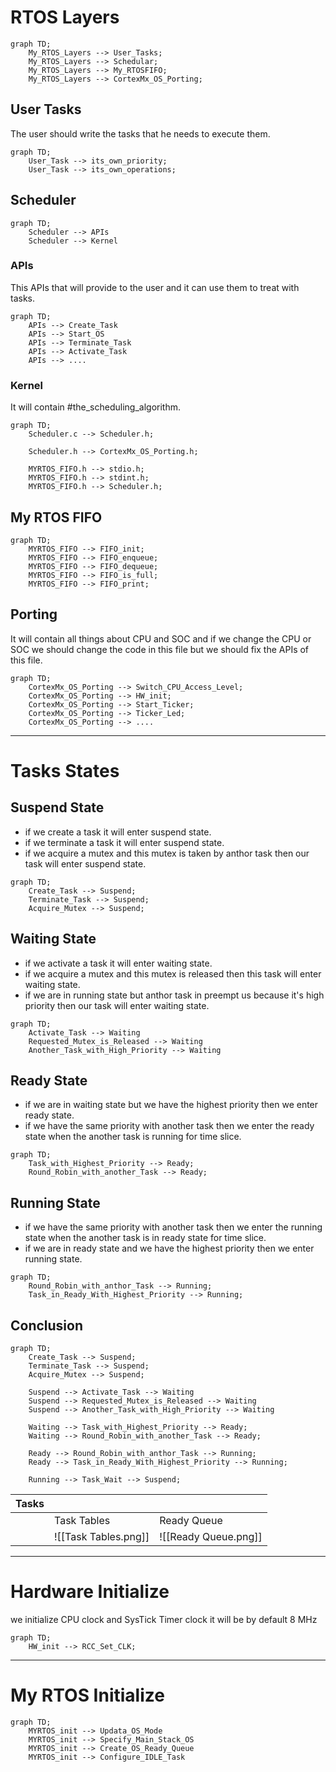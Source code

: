 # RTOS Layers
```mermaid
graph TD;
	My_RTOS_Layers --> User_Tasks;
	My_RTOS_Layers --> Schedular;
	My_RTOS_Layers --> My_RTOSFIFO;
	My_RTOS_Layers --> CortexMx_OS_Porting;
```


## User Tasks
The user should write the tasks that he needs to execute them.
```mermaid
graph TD;
	User_Task --> its_own_priority;
	User_Task --> its_own_operations;
```

## Scheduler
```mermaid
graph TD;
	Scheduler --> APIs
	Scheduler --> Kernel
```

### APIs
This APIs that will provide to the user and it can use them to treat with tasks.
```mermaid
graph TD;
	APIs --> Create_Task
	APIs --> Start_OS
	APIs --> Terminate_Task
	APIs --> Activate_Task
	APIs --> ....
```


### Kernel

It will contain #the_scheduling_algorithm.

```mermaid
graph TD;
	Scheduler.c --> Scheduler.h;

	Scheduler.h --> CortexMx_OS_Porting.h;

	MYRTOS_FIFO.h --> stdio.h;
	MYRTOS_FIFO.h --> stdint.h;
	MYRTOS_FIFO.h --> Scheduler.h;
```

## My RTOS FIFO
```mermaid
graph TD;
	MYRTOS_FIFO --> FIFO_init;
	MYRTOS_FIFO --> FIFO_enqueue;
	MYRTOS_FIFO --> FIFO_dequeue;
	MYRTOS_FIFO --> FIFO_is_full;
	MYRTOS_FIFO --> FIFO_print;
```

## Porting
It will contain all things about CPU and SOC and if we change the CPU or SOC we should change the code in this file but we should fix the APIs of this file.

```mermaid
graph TD;
	CortexMx_OS_Porting --> Switch_CPU_Access_Level;
	CortexMx_OS_Porting --> HW_init;
	CortexMx_OS_Porting --> Start_Ticker;
	CortexMx_OS_Porting --> Ticker_Led;
	CortexMx_OS_Porting --> ....
```
___
# Tasks States

## Suspend State
* if we create a task it will enter suspend state.
* if we terminate a task it will enter suspend state.
* if we acquire a mutex and this mutex is taken by anthor task then our task will enter suspend state.

```mermaid
graph TD;
	Create_Task --> Suspend;
	Terminate_Task --> Suspend;
	Acquire_Mutex --> Suspend;
```
## Waiting State
* if we activate a task it will enter waiting state.
* if we acquire a mutex and this mutex is released then this task will enter waiting state.
* if we are in running state but anthor task in preempt us because it's high priority then our task will enter waiting state.

```mermaid
graph TD;
	Activate_Task --> Waiting
	Requested_Mutex_is_Released --> Waiting
	Another_Task_with_High_Priority --> Waiting
```
## Ready State
* if we are in waiting state but we have the highest priority then we enter ready state.
* if we have the same priority with another task then we enter the ready state when the another task is running for time slice.

```mermaid
graph TD;
	Task_with_Highest_Priority --> Ready;
	Round_Robin_with_another_Task --> Ready;
```

## Running State
* if we have the same priority with another task then we enter the running state when the another task is in ready state for time slice.
* if we are in ready state and we have the highest priority then we enter running state.

```mermaid
graph TD;
	Round_Robin_with_anthor_Task --> Running;
	Task_in_Ready_With_Highest_Priority --> Running;
```

## Conclusion 

```mermaid
graph TD;
	Create_Task --> Suspend;
	Terminate_Task --> Suspend;
	Acquire_Mutex --> Suspend;

	Suspend --> Activate_Task --> Waiting
	Suspend --> Requested_Mutex_is_Released --> Waiting
	Suspend --> Another_Task_with_High_Priority --> Waiting
	
	Waiting --> Task_with_Highest_Priority --> Ready;
	Waiting --> Round_Robin_with_another_Task --> Ready;

	Ready --> Round_Robin_with_anthor_Task --> Running;
	Ready --> Task_in_Ready_With_Highest_Priority --> Running;

	Running --> Task_Wait --> Suspend;
```


| Tasks |                      |                      |
| ----- | -------------------- | -------------------- |
|       | Task Tables          | Ready Queue          |
|       | ![[Task Tables.png]] | ![[Ready Queue.png]] |
___
# Hardware Initialize
we initialize CPU clock and  SysTick Timer clock
it will be by default 8 MHz
```mermaid
graph TD;
	HW_init --> RCC_Set_CLK;
```

___
# My RTOS Initialize
```mermaid
graph TD;
	MYRTOS_init --> Updata_OS_Mode
	MYRTOS_init --> Specify_Main_Stack_OS
	MYRTOS_init --> Create_OS_Ready_Queue
	MYRTOS_init --> Configure_IDLE_Task
```

